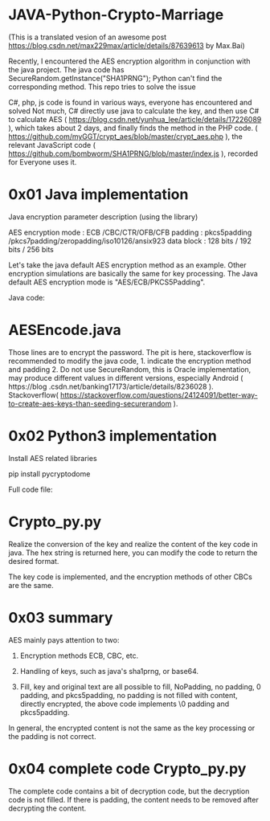 # JAVA-Python-Crypto-Marriage
(This is a translated vesion of an awesome post https://blog.csdn.net/max229max/article/details/87639613 by Max.Bai)


Recently, I encountered the AES encryption algorithm in conjunction with the java project. The java code has SecureRandom.getInstance("SHA1PRNG"); Python can't find the corresponding method. This repo tries to solve the issue

C#, php, js code is found in various ways, everyone has encountered and solved Not much, C# directly use java to calculate the key, and then use C# to calculate AES ( https://blog.csdn.net/yunhua_lee/article/details/17226089 ), which takes about 2 days, and finally finds the method in the PHP code. ( https://github.com/myGGT/crypt_aes/blob/master/crypt_aes.php ), the relevant JavaScript code ( https://github.com/bombworm/SHA1PRNG/blob/master/index.js ), recorded for Everyone uses it.


# 0x01 Java implementation
Java encryption parameter description (using the library)

AES encryption mode : ECB /CBC/CTR/OFB/CFB 
padding : pkcs5padding /pkcs7padding/zeropadding/iso10126/ansix923 
data block : 128 bits / 192 bits / 256 bits

Let's take the java default AES encryption method as an example. Other encryption simulations are basically the same for key processing. The Java default AES encryption mode is "AES/ECB/PKCS5Padding".

Java code:
# AESEncode.java

Those lines are to encrypt the password. The pit is here, stackoverflow is recommended to modify the java code, 1. indicate the encryption method and padding 2. Do not use SecureRandom, this is Oracle implementation, may produce different values ​​in different versions, especially Android ( https://blog .csdn.net/banking17173/article/details/8236028 ). Stackoverflow( https://stackoverflow.com/questions/24124091/better-way-to-create-aes-keys-than-seeding-securerandom ).


# 0x02 Python3 implementation
Install AES related libraries

pip install pycryptodome

Full code file:
# Crypto_py.py

Realize the conversion of the key and realize the content of the key code in java. The hex string is returned here, you can modify the code to return the desired format.

The key code is implemented, and the encryption methods of other CBCs are the same.

# 0x03 summary
AES mainly pays attention to two:

1. Encryption methods ECB, CBC, etc.

2. Handling of keys, such as java's sha1prng, or base64.

3. Fill, key and original text are all possible to fill, NoPadding, no padding, 0 padding, and pkcs5padding, no padding is not filled with content, directly encrypted, the above code implements \0 padding and pkcs5padding.

In general, the encrypted content is not the same as the key processing or the padding is not correct.

# 0x04 complete code Crypto_py.py

The complete code contains a bit of decryption code, but the decryption code is not filled. If there is padding, the content needs to be removed after decrypting the content.



